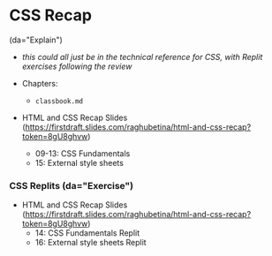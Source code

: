 # CSS Recap

(da="Explain")

  - *this could all just be in the technical reference for CSS, with Replit exercises following the review*

  - Chapters:
    - `classbook.md`

  - HTML and CSS Recap Slides (https://firstdraft.slides.com/raghubetina/html-and-css-recap?token=8gU8ghvw)  
    - 09-13: CSS Fundamentals
    - 15: External style sheets

### CSS Replits (da="Exercise")

  - HTML and CSS Recap Slides (https://firstdraft.slides.com/raghubetina/html-and-css-recap?token=8gU8ghvw)  
    - 14: CSS Fundamentals Replit
    - 16: External style sheets Replit
